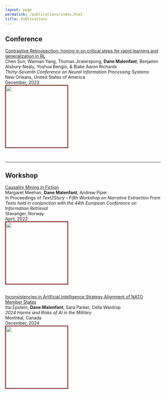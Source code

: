 ```yaml
---
layout: page
permalink: /publications/index.html
title: Publications
---
```


## Conference


[Contrastive Retrospection: honing in on critical steps for rapid learning and generalization in RL](https://proceedings.neurips.cc/paper_files/paper/2023/file/6357d6d068622c962391081d296bed69-Paper-Conference.pdf)  <br>Chen Sun, Wannan Yang, Thomas Jiralerspong, **Dane Malenfant**, Benjamin Alsbury-Nealy, Yoshua Bengio, & Blake Aaron Richards<br>*Thirty-Seventh Conference on Neural Information Processing Systems*<br>New Orleans, United States of America <br>December, 2023<br> <img src="https://www.danemalenfant.com/images/conspec.png" width="200" class="floatpic" style='border:2px solid #730000' >

<br>

---

## Workshop

[Causality Mining in Fiction](https://ceur-ws.org/Vol-3117/paper3.pdf) <br>Margaret Meehan, **Dane Malenfant**, Andrew Piper<br> In Proceedings of *Text2Story - Fifth Workshop on Narrative Extraction From Texts held in conjunction with the 44th European Conference on Information Retrieval* <br>Stavanger, Norway<br> April, 2022<br>  <img src="https://www.danemalenfant.com/images/fiction.png" width="200" class="floatpic" style='border:2px solid #730000' >

\
[Inconsistencies in Artificial Intelligence Strategy Alignment of NATO Member States](https://openreview.net/pdf?id=apB72N0nxF) <br>Itai Epstein, **Dane Malenfant**, Sara Parker, Cella Wardrop<br> *2024 Harms and Risks of AI in the Military* <br> Montréal, Canada<br> December, 2024<br> <img src="https://www.danemalenfant.com/images/policy.png" width="200" class="floatpic" style='border:2px solid #730000' >

<br>
